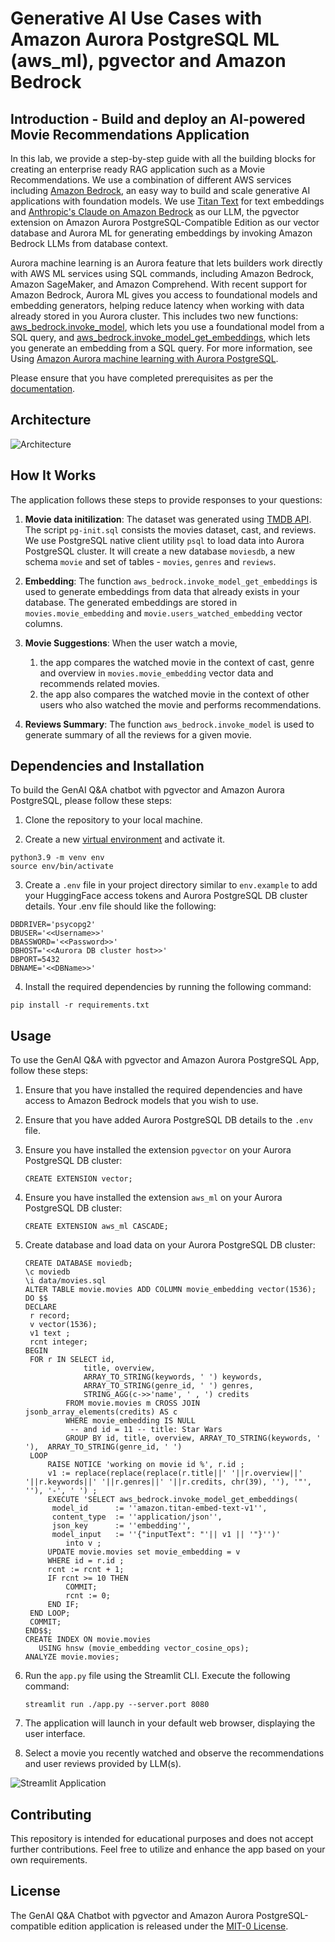 # Generative AI Use Cases with Amazon Aurora PostgreSQL ML (aws_ml), pgvector and Amazon Bedrock

## Introduction - Build and deploy an AI-powered Movie Recommendations Application

In this lab, we provide a step-by-step guide with all the building blocks for creating an enterprise ready RAG application such as a Movie Recommendations. We use a combination of different AWS services including [Amazon Bedrock](https://aws.amazon.com/bedrock/), an easy way to build and scale generative AI applications with foundation models. We use [Titan Text](https://aws.amazon.com/bedrock/titan/) for text embeddings and [Anthropic's Claude on Amazon Bedrock](https://aws.amazon.com/bedrock/claude/) as our LLM, the pgvector extension on Amazon Aurora PostgreSQL-Compatible Edition as our vector database and Aurora ML for generating embeddings by invoking Amazon Bedrock LLMs from database context. 

Aurora machine learning is an Aurora feature that lets builders work directly with AWS ML services using SQL commands, including Amazon Bedrock, Amazon SageMaker, and Amazon Comprehend. With recent support for Amazon Bedrock, Aurora ML gives you access to foundational models and embedding generators, helping reduce latency when working with data already stored in you Aurora cluster. This includes two new functions: [aws_bedrock.invoke_model](https://docs.aws.amazon.com/AmazonRDS/latest/AuroraUserGuide/postgresql-ml.html#postgresql-using-bedrock), which lets you use a foundational model from a SQL query, and [aws_bedrock.invoke_model_get_embeddings](https://docs.aws.amazon.com/AmazonRDS/latest/AuroraUserGuide/postgresql-ml.html#postgresql-using-bedrock), which lets you generate an embedding from a SQL query. For more information, see Using [Amazon Aurora machine learning with Aurora PostgreSQL](https://docs.aws.amazon.com/AmazonRDS/latest/AuroraUserGuide/postgresql-ml.html).

Please ensure that you have completed prerequisites as per the [documentation](https://docs.aws.amazon.com/AmazonRDS/latest/AuroraUserGuide/postgresql-ml.html#postgresql-ml-setting-up-apg-br).

## Architecture

![Architecture](static/ARCH.png)

## How It Works

The application follows these steps to provide responses to your questions:


1. **Movie data initilization**: The dataset was generated using [TMDB API](https://developer.themoviedb.org/reference/intro/getting-started). The script `pg-init.sql` consists the movies dataset, cast, and reviews. We use PostgreSQL native client utility `psql` to load data into Aurora PostgreSQL cluster. It will create a new database `moviesdb`, a new schema `movie` and set of tables - `movies`, `genres` and `reviews`.

2. **Embedding**: The function `aws_bedrock.invoke_model_get_embeddings` is used to generate embeddings from data that already exists in your database. The generated embeddings are stored in `movies.movie_embedding` and `movie.users_watched_embedding` vector columns.

3. **Movie Suggestions**: When the user watch a movie,
    1. the app compares the watched movie in the context of cast, genre and overview in `movies.movie_embedding` vector data and recommends related movies.
    2. the app also compares the watched movie in the context of other users who also watched the movie and performs recommendations.

4. **Reviews Summary**: The function `aws_bedrock.invoke_model` is used to generate summary of all the reviews for a given movie.

## Dependencies and Installation

To build the GenAI Q&A chatbot with pgvector and Amazon Aurora PostgreSQL, please follow these steps:

1. Clone the repository to your local machine.

2. Create a new [virtual environment](https://docs.python.org/3/library/venv.html#module-venv) and activate it.
```
python3.9 -m venv env
source env/bin/activate
```

3. Create a `.env` file in your project directory similar to `env.example` to add your HuggingFace access tokens and Aurora PostgreSQL DB cluster details. Your .env file should like the following:
   
```
DBDRIVER='psycopg2'
DBUSER='<<Username>>'
DBASSWORD='<<Password>>'
DBHOST='<<Aurora DB cluster host>>'
DBPORT=5432
DBNAME='<<DBName>>'
```

4. Install the required dependencies by running the following command:
```
pip install -r requirements.txt
```

## Usage

To use the GenAI Q&A with pgvector and Amazon Aurora PostgreSQL App, follow these steps:

1. Ensure that you have installed the required dependencies and have access to Amazon Bedrock models that you wish to use.

2. Ensure that you have added Aurora PostgreSQL DB details to the `.env` file.

3. Ensure you have installed the extension `pgvector` on your Aurora PostgreSQL DB cluster:
   ```
   CREATE EXTENSION vector;
   ```

4. Ensure you have installed the extension `aws_ml` on your Aurora PostgreSQL DB cluster:
   ```
   CREATE EXTENSION aws_ml CASCADE;
   ```

5. Create database and load data on your Aurora PostgreSQL DB cluster:
   ```
   CREATE DATABASE moviedb;
   \c moviedb
   \i data/movies.sql
   ALTER TABLE movie.movies ADD COLUMN movie_embedding vector(1536);
   DO $$
   DECLARE 
    r record; 
    v vector(1536); 
    v1 text ;
    rcnt integer;
   BEGIN
    FOR r IN SELECT id, 
                title, overview, 
                ARRAY_TO_STRING(keywords, ' ') keywords, 
                ARRAY_TO_STRING(genre_id, ' ') genres, 
                STRING_AGG(c->>'name', ' , ') credits
            FROM movie.movies m CROSS JOIN jsonb_array_elements(credits) AS c
            WHERE movie_embedding IS NULL
             -- and id = 11 -- title: Star Wars
            GROUP BY id, title, overview, ARRAY_TO_STRING(keywords, ' '),  ARRAY_TO_STRING(genre_id, ' ') 
    LOOP
        RAISE NOTICE 'working on movie id %', r.id ;
        v1 := replace(replace(replace(r.title||' '||r.overview||' '||r.keywords||' '||r.genres||' '||r.credits, chr(39), ''), '"', ''), '-', ' ') ;
        EXECUTE 'SELECT aws_bedrock.invoke_model_get_embeddings(
         model_id      := ''amazon.titan-embed-text-v1'',
         content_type  := ''application/json'',
         json_key      := ''embedding'',
         model_input   := ''{"inputText": "'|| v1 || '"}'')'
            into v ;
        UPDATE movie.movies set movie_embedding = v
        WHERE id = r.id ;
        rcnt := rcnt + 1;
        IF rcnt >= 10 THEN
            COMMIT;
            rcnt := 0;
        END IF;
    END LOOP;
    COMMIT;
   END$$;
   CREATE INDEX ON movie.movies
      USING hnsw (movie_embedding vector_cosine_ops);
   ANALYZE movie.movies;
   ```


6. Run the `app.py` file using the Streamlit CLI. Execute the following command:
   ```
   streamlit run ./app.py --server.port 8080
   ```

7. The application will launch in your default web browser, displaying the user interface.

8. Select a movie you recently watched and observe the recommendations and user reviews provided by LLM(s).

![Streamlit Application](static/Preview_App.png)

## Contributing

This repository is intended for educational purposes and does not accept further contributions. Feel free to utilize and enhance the app based on your own requirements.

## License

The GenAI Q&A Chatbot with pgvector and Amazon Aurora PostgreSQL-compatible edition application is released under the [MIT-0 License](https://spdx.org/licenses/MIT-0.html).
